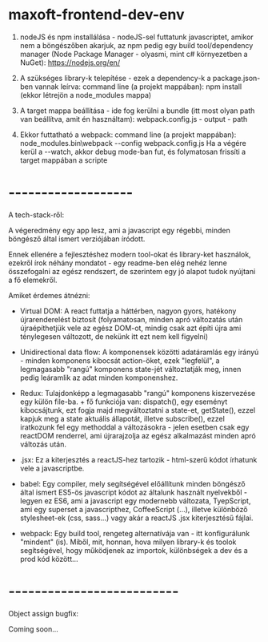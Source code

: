 # maxoft-frontend-dev-env

1. nodeJS és npm installálása - nodeJS-sel futtatunk javascriptet, amikor nem a böngészőben akarjuk, az npm pedig egy build tool/dependency manager (Node Package Manager - olyasmi, mint c# környezetben a NuGet):
https://nodejs.org/en/


2. A szükséges library-k telepítése - ezek a dependency-k a package.json-ben vannak leírva:
command line (a projekt mappában): npm install
(ekkor létrejön a node_modules mappa)

3. A target mappa beállítása - ide fog kerülni a bundle (itt most olyan path van beállítva, amit én használtam):
webpack.config.js - output - path

4. Ekkor futtatható a webpack:
command line (a projekt mappában): node_modules\.bin\webpack --config webpack.config.js
Ha a végére kerül a --watch, akkor debug mode-ban fut, és folymatosan frissíti a target mappában a scripte


# -------------------

A tech-stack-ről:

A végeredmény egy app lesz, ami a javascript egy régebbi, minden böngésző által ismert verziójában íródott.

Ennek ellenére a fejlesztéshez modern tool-okat és library-ket használok, ezekről írok néhány mondatot - egy readme-ben elég nehéz lenne összefogalni az egész rendszert, de szerintem egy jó alapot tudok nyújtani a fő elemekről.

Amiket érdemes átnézni:

- Virtual DOM: A react futtatja a háttérben, nagyon gyors, hatékony újrarenderelést biztosít (folyamatosan, minden apró változatás után újraépíthetjük vele az egész DOM-ot, mindig csak azt építi újra ami ténylegesen változott, de nekünk itt ezt nem kell figyelni)

- Unidirectional data flow: A komponensek közötti adatáramlás egy irányú - minden komponens kibocsát action-öket, ezek "legfelül", a legmagasabb "rangú" komponens state-jét változtatják meg, innen pedig leáramlik az adat minden komponenshez.

- Redux: Tulajdonképp a legmagasabb "rangú" komponens kiszervezése egy külön file-ba. + fő funkciója van: dispatch(), egy eseményt kibocsájtunk, ezt fogja majd megváltoztatni a state-et, getState(), ezzel kapjuk meg a state aktuális állapotát, illetve subscribe(), ezzel iratkozunk fel egy methoddal a változásokra - jelen esetben csak egy reactDOM renderrel, ami újrarajzolja az egész alkalmazást minden apró változás után.

- .jsx: Ez a kiterjesztés a reactJS-hez tartozik - html-szerű kódot írhatunk vele a javascriptbe.

- babel: Egy compiler, mely segítségével előállítunk minden böngésző által ismert ES5-ös javascript kódot az általunk használt nyelvekből - legyen ez ES6, ami a javascript egy modernebb változata, TyepScript, ami egy superset a javascripthez, CoffeeScript (...), illetve különböző stylesheet-ek (css, sass...) vagy akár a reactJS .jsx kiterjesztésű fájlai.

- webpack: Egy build tool, rengeteg alternatívája van - itt konfigurálunk "mindent" (is). Miből, mit, honnan, hova milyen library-k és toolok segítségével, hogy működjenek az importok, különbségek a dev és a prod kód között...


# --------------------------

Object assign bugfix:

Coming soon...

